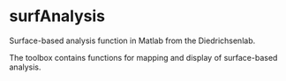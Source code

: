 # surfAnalysis

Surface-based analysis function in Matlab from the Diedrichsenlab. 

The toolbox contains functions for mapping and display of surface-based analysis. 



